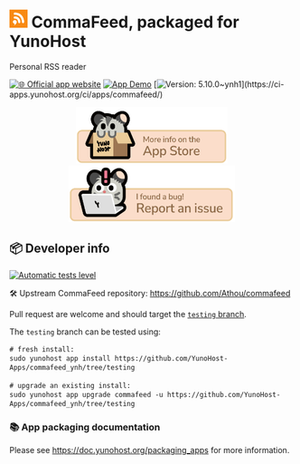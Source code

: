 <!--
N.B.: This README was automatically generated by <https://github.com/YunoHost/apps_tools/blob/main/readme_generator>
It shall NOT be edited by hand.
-->

<h1>
  <img src="https://raw.githubusercontent.com/YunoHost/apps/main/logos/commafeed.png" width="32px" alt="Logo of CommaFeed">
  CommaFeed, packaged for YunoHost
</h1>

Personal RSS reader

[![🌐 Official app website](https://img.shields.io/badge/Official_app_website-darkgreen?style=for-the-badge)](https://www.commafeed.com/)
[![App Demo](https://img.shields.io/badge/App_Demo-blue?style=for-the-badge)](https://www.commafeed.com/#/app/category/all)
[![Version: 5.10.0~ynh1](https://img.shields.io/badge/Version-5.10.0~ynh1-rgba(0,150,0,1)?style=for-the-badge)](https://ci-apps.yunohost.org/ci/apps/commafeed/)

<div align="center">
<a href="https://apps.yunohost.org/app/commafeed"><img height="100px" src="https://github.com/YunoHost/yunohost-artwork/raw/refs/heads/main/badges/neopossum-badges/badge_more_info_on_the_appstore.svg"/></a>
<a href="https://github.com/YunoHost-Apps/commafeed_ynh/issues"><img height="100px" src="https://github.com/YunoHost/yunohost-artwork/raw/refs/heads/main/badges/neopossum-badges/badge_report_an_issue.svg"/></a>
</div>

## 📦 Developer info

[![Automatic tests level](https://apps.yunohost.org/badge/cilevel/commafeed)](https://ci-apps.yunohost.org/ci/apps/commafeed/)

🛠️ Upstream CommaFeed repository: <https://github.com/Athou/commafeed>

Pull request are welcome and should target the [`testing` branch](https://github.com/YunoHost-Apps/commafeed_ynh/tree/testing).

The `testing` branch can be tested using:
```
# fresh install:
sudo yunohost app install https://github.com/YunoHost-Apps/commafeed_ynh/tree/testing

# upgrade an existing install:
sudo yunohost app upgrade commafeed -u https://github.com/YunoHost-Apps/commafeed_ynh/tree/testing
```

### 📚 App packaging documentation

Please see <https://doc.yunohost.org/packaging_apps> for more information.
